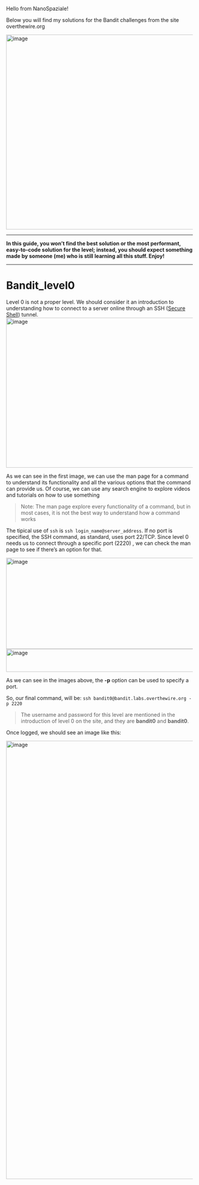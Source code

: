 Hello from NanoSpaziale!

Below you will find my solutions for the Bandit challenges from the site overthewire.org

<img width="1658" height="526" alt="image" src="https://github.com/user-attachments/assets/cb9b3d65-34af-4a68-8fc9-063f1d5221dd" />

***
**In this guide, you won’t find the best solution or the most performant, easy-to-code solution for the level; instead, you should expect something made by someone (me) who is still learning all this stuff. Enjoy!**
***
# Bandit_level0
Level 0 is not a proper level. We should consider it an introduction to understanding how to connect to a server online through an SSH ([Secure Shell](https://en.wikipedia.org/wiki/Secure_Shell)) tunnel.
<img width="1697" height="405" alt="image" src="https://github.com/user-attachments/assets/505b9ae9-08c4-4b35-b97e-20fc0ba04139" />

As we can see in the first image, we can use the man page for a command to understand its functionality and all the various options that the command can provide us.
Of course, we can use any search engine to explore videos and tutorials on how to use something 
>Note: The man page explore every functionality of a command, but in most cases, it is not the best way to understand how a command works

The tipical use of `ssh` is `ssh login_name@server_address`. If no port is specified, the SSH command, as standard, uses port 22/TCP.
Since level 0 needs us to connect through a specific port (2220) , we can check the man page to see if there’s an option for that.

<img width="1026" height="246" alt="image" src="https://github.com/user-attachments/assets/1ac47899-31e7-42fd-b8d8-1cdb8ee5eb22" />
<img width="950" height="62" alt="image" src="https://github.com/user-attachments/assets/e51e2dd6-43e5-48d5-9dce-2433d2b36063" />

As we can see in the images above, the **-p** option can be used to specify a port.

So, our final command, will be: `ssh bandit0@bandit.labs.overthewire.org -p 2220`
>The username and password for this level are mentioned in the introduction of level 0 on the site, and they are **bandit0** and **bandit0**.

Once logged, we should see an image like this:

<img width="568" height="1183" alt="image" src="https://github.com/user-attachments/assets/6e0d41fb-089f-464c-a83d-39a68dfc1f86" />



